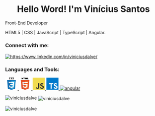 <h1 align="center">Hello Word! I'm Vinícius Santos</h1>

Front-End Developer

HTML5 | CSS | JavaScript | TypeScript | Angular.


<h3 align="left">Connect with me:</h3>
<p align="left">
<a href="https://www.linkedin.com/in/viniciusdalve/" target="blank"><img align="center" src="https://raw.githubusercontent.com/rahuldkjain/github-profile-readme-generator/master/src/images/icons/Social/linked-in-alt.svg" alt="https://www.linkedin.com/in/viniciusdalve/" height="30" width="40" /></a>
</p>

<h3 align="left">Languages and Tools:</h3>
<p align="left"><a href="https://www.w3schools.com/css/" target="_blank" rel="noreferrer"> <img src="https://raw.githubusercontent.com/devicons/devicon/master/icons/css3/css3-original-wordmark.svg" alt="css3" width="40" height="40"/></a><a href="https://www.w3.org/html/" target="_blank" rel="noreferrer"> <img src="https://raw.githubusercontent.com/devicons/devicon/master/icons/html5/html5-original-wordmark.svg" alt="html5" width="40" height="40"/> </a> <a href="https://developer.mozilla.org/en-US/docs/Web/JavaScript" target="_blank" rel="noreferrer"> <img src="https://raw.githubusercontent.com/devicons/devicon/master/icons/javascript/javascript-original.svg" alt="javascript" width="40" height="40"/> </a> <a href="https://www.typescriptlang.org/" target="_blank" rel="noreferrer"> <img src="https://raw.githubusercontent.com/devicons/devicon/master/icons/typescript/typescript-original.svg" alt="typescript" width="40" height="40"/> <a href="https://angular.io" target="_blank" rel="noreferrer"> <img src="https://angular.io/assets/images/logos/angular/angular.svg" alt="angular" width="40" height="40"/> </a> </a> </p>


<p><img align="left" src="https://github-readme-stats.vercel.app/api/top-langs?username=viniciusdalve&show_icons=true&theme=dark&locale=en&layout=compact" alt="viniciusdalve" /></p>

<p>&nbsp;<img align="center" src="https://github-readme-stats.vercel.app/api?username=viniciusdalve&show_icons=true&theme=dark&locale=en" alt="viniciusdalve" /></p>

<p><img align="center" src="https://github-readme-streak-stats.herokuapp.com/?user=viniciusdalve&theme=dark" alt="viniciusdalve" /></p>




<!---
viniciusdalve/viniciusdalve is a ✨ special ✨ repository because its `README.md` (this file) appears on your GitHub profile.
You can click the Preview link to take a look at your changes.
--->
